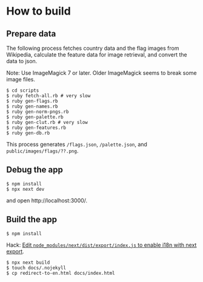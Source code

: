 # How to build

## Prepare data

The following process fetches country data and the flag images from Wikipedia, calculate the feature data for image retrieval, and convert the data to json.

Note: Use ImageMagick 7 or later. Older ImageMagick seems to break some image files.

```
$ cd scripts
$ ruby fetch-all.rb # very slow
$ ruby gen-flags.rb
$ ruby gen-names.rb
$ ruby gen-norm-pngs.rb
$ ruby gen-palette.rb
$ ruby gen-clut.rb # very slow
$ ruby gen-features.rb
$ ruby gen-db.rb
```

This process generates `/flags.json`, `/palette.json`, and `public/images/flags/??.png`.

## Debug the app

```
$ npm install
$ npx next dev
```

and open http://localhost:3000/.

## Build the app

```
$ npm install
```

Hack: [Edit `node_modules/next/dist/export/index.js` to enable i18n with next export](https://github.com/vercel/next.js/issues/18318#issuecomment-724071925).

```
$ npx next build
$ touch docs/.nojekyll
$ cp redirect-to-en.html docs/index.html
```
